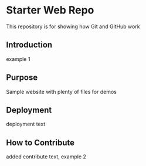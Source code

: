 # Starter Web Repo

This repository is for showing how Git and GitHub work

## Introduction
example 1

## Purpose

Sample website with plenty of files for demos

## Deployment
deployment text

## How to Contribute
added contribute text, example 2

